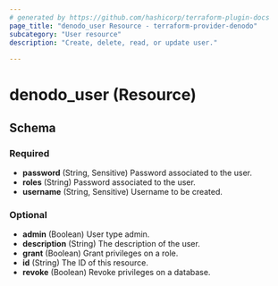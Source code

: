 ```yaml
---
# generated by https://github.com/hashicorp/terraform-plugin-docs
page_title: "denodo_user Resource - terraform-provider-denodo"
subcategory: "User resource"
description: "Create, delete, read, or update user."
  
---
```


# denodo_user (Resource)





<!-- schema generated by tfplugindocs -->
## Schema

### Required

- **password** (String, Sensitive) Password associated to the user.
- **roles** (String) Password associated to the user.
- **username** (String, Sensitive) Username to be created.

### Optional

- **admin** (Boolean) User type admin.
- **description** (String) The description of the user.
- **grant** (Boolean) Grant privileges on a role.
- **id** (String) The ID of this resource.
- **revoke** (Boolean) Revoke privileges on a database.


